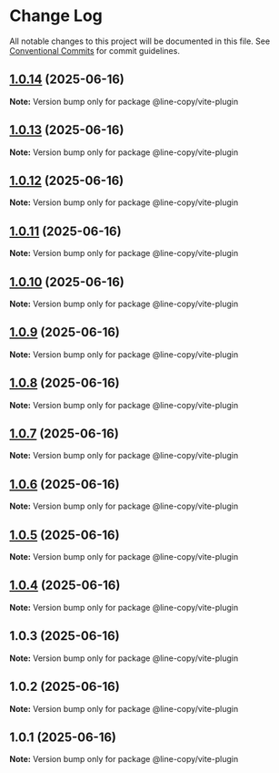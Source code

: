 # Change Log

All notable changes to this project will be documented in this file.
See [Conventional Commits](https://conventionalcommits.org) for commit guidelines.

## [1.0.14](https://github.com/hnlzwaq/line-copy/compare/v1.0.13...v1.0.14) (2025-06-16)

**Note:** Version bump only for package @line-copy/vite-plugin





## [1.0.13](https://github.com/hnlzwaq/line-copy/compare/v1.0.12...v1.0.13) (2025-06-16)

**Note:** Version bump only for package @line-copy/vite-plugin





## [1.0.12](https://github.com/hnlzwaq/line-copy/compare/v1.0.11...v1.0.12) (2025-06-16)

**Note:** Version bump only for package @line-copy/vite-plugin





## [1.0.11](https://github.com/hnlzwaq/line-copy/compare/v1.0.10...v1.0.11) (2025-06-16)

**Note:** Version bump only for package @line-copy/vite-plugin





## [1.0.10](https://github.com/hnlzwaq/line-copy/compare/v1.0.9...v1.0.10) (2025-06-16)

**Note:** Version bump only for package @line-copy/vite-plugin





## [1.0.9](https://github.com/hnlzwaq/line-copy/compare/v1.0.8...v1.0.9) (2025-06-16)

**Note:** Version bump only for package @line-copy/vite-plugin





## [1.0.8](https://github.com/hnlzwaq/line-copy/compare/v1.0.7...v1.0.8) (2025-06-16)

**Note:** Version bump only for package @line-copy/vite-plugin





## [1.0.7](https://github.com/hnlzwaq/line-copy/compare/v1.0.6...v1.0.7) (2025-06-16)

**Note:** Version bump only for package @line-copy/vite-plugin





## [1.0.6](https://github.com/hnlzwaq/line-copy/compare/v1.0.5...v1.0.6) (2025-06-16)

**Note:** Version bump only for package @line-copy/vite-plugin





## [1.0.5](https://github.com/hnlzwaq/line-copy/compare/v1.0.4...v1.0.5) (2025-06-16)

**Note:** Version bump only for package @line-copy/vite-plugin





## [1.0.4](https://github.com/hnlzwaq/line-copy/compare/v1.0.3...v1.0.4) (2025-06-16)

**Note:** Version bump only for package @line-copy/vite-plugin





## 1.0.3 (2025-06-16)

**Note:** Version bump only for package @line-copy/vite-plugin





## 1.0.2 (2025-06-16)

**Note:** Version bump only for package @line-copy/vite-plugin





## 1.0.1 (2025-06-16)

**Note:** Version bump only for package @line-copy/vite-plugin
